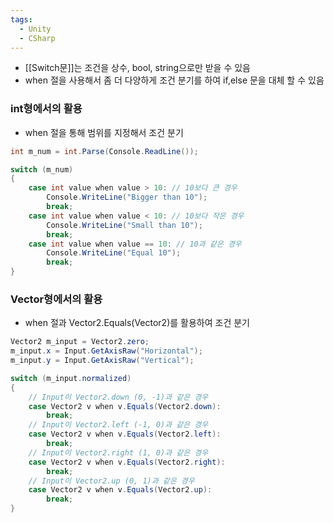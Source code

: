 ```yaml
---
tags:
  - Unity
  - CSharp
---
```

- [[Switch문]]는 조건을 상수, bool, string으로만 받을 수 있음
- when 절을 사용해서 좀 더 다양하게 조건 분기를 하여 if,else 문을 대체 할 수 있음
### int형에서의 활용
- when 절을 통해 범위를 지정해서 조건 분기
```C#
int m_num = int.Parse(Console.ReadLine());

switch (m_num)
{
    case int value when value > 10: // 10보다 큰 경우
        Console.WriteLine("Bigger than 10");
        break;
    case int value when value < 10: // 10보다 작은 경우
        Console.WriteLine("Small than 10");
        break;
    case int value when value == 10: // 10과 같은 경우
        Console.WriteLine("Equal 10");
        break;
}       
```

### Vector형에서의 활용
- when 절과 Vector2.Equals(Vector2)를 활용하여 조건 분기
```C#
Vector2 m_input = Vector2.zero;
m_input.x = Input.GetAxisRaw("Horizontal");
m_input.y = Input.GetAxisRaw("Vertical");

switch (m_input.normalized)
{
    // Input이 Vector2.down (0, -1)과 같은 경우
    case Vector2 v when v.Equals(Vector2.down): 
        break;
    // Input이 Vector2.left (-1, 0)과 같은 경우
    case Vector2 v when v.Equals(Vector2.left):
        break;
    // Input이 Vector2.right (1, 0)과 같은 경우
    case Vector2 v when v.Equals(Vector2.right):
        break;
    // Input이 Vector2.up (0, 1)과 같은 경우
    case Vector2 v when v.Equals(Vector2.up):
        break;
}
```